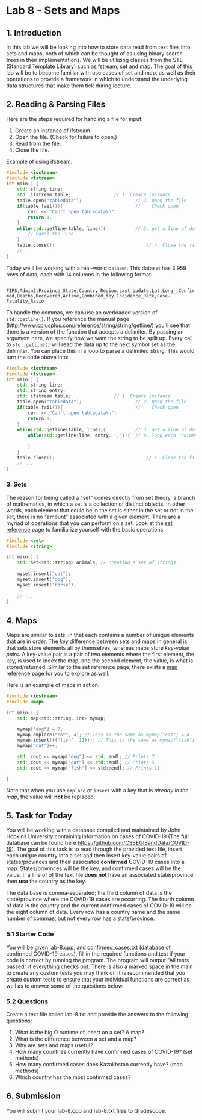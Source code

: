 # Lab 8 - Sets and Maps

## 1. Introduction

In this lab we will be looking into how to store data read from text files into sets and maps, both of which can be thought of as using binary search trees in their implementations. We will be utilizing classes from the STL (Standard Template Library) such as fstream, set and map. The goal of this lab will be to become familiar with use cases of set and map, as well as their operations to provide a framework in which to understand the underlying data structures that make them tick during lecture.

## 2. Reading & Parsing Files

Here are the steps required for handling a file for input:

1. Create an instance of ifstream.
2. Open the file. (Check for failure to open.)
3. Read from the file.
4. Close the file.

Example of using ifstream:

```c++
#include <iostream>
#include <fstream>
int main() {
    std::string line;
    std::ifstream table;                // 1. Create instance
    table.open("tabledata");                    // 2. Open the file
    if(table.fail()){                           //    Check open
        cerr << "Can't open tabledata\n";
        return 1;
    }
    while(std::getline(table, line)){           // 3. get a line of data from table, store in string
		// Parse the line
    }    
    table.close();                                  // 4. Close the file
    // ...
}
```

Today we'll be working with a real-world dataset. This dataset has 3,959 rows of data, each with 14 columns in the following format:

``` FIPS,Admin2,Province_State,Country_Region,Last_Update,Lat,Long_,Confirmed,Deaths,Recovered,Active,Combined_Key,Incidence_Rate,Case-Fatality_Ratio```

To handle the commas, we can use an overloaded version of ```std::getline()```. If you reference the manual page (http://www.cplusplus.com/reference/string/string/getline/) you'll see that there is a version of the function that accepts a delimiter. By passing an argument here, we specify how we want the string to be split up. Every call to ```std::getline()``` will read the data up to the next symbol set as the delimiter. You can place this in a loop to parse a delimited string. This would turn the code above into:

```c++
#include <iostream>
#include <fstream>
int main() {
    std::string line;
    std::string entry;
    std::ifstream table;                // 1. Create instance
    table.open("tabledata");                    // 2. Open the file
    if(table.fail()){                           //    Check open
        cerr << "Can't open tabledata\n";
        return 1;
    }
    while(std::getline(table, line)){           // 3. get a line of data from table, store in 'line'
		while(std::getline(line, entry, ',')){  // 4. loop each "column" in 'line'. It will be stored into 'entry'
    
		}
    }    
    table.close();                                  // 5. Close the file
    // ...
}
```

### 3. Sets

The reason for being called a "set" comes directly from set theory, a branch of mathematics, in which a set is a collection of distinct objects. In other words, each element that could be in the set is either in the set or not in the set, there is no "amount" associated with a given element. There are a myriad of operations that you can perform on a set. Look at the [set reference](http://en.cppreference.com/w/cpp/container/set) page to familiarize yourself with the basic operations. 

```c++
#include <set>
#include <string>

int main() {
    std::set<std::string> animals; // creating a set of strings
	
	myset.insert("cat");
	myset.insert("dog");
	myset.insert("horse");
	
	// ...
}
```

## 4. Maps

Maps are similar to sets, in that each contains a number of unique elements that are in order. The *key* difference between sets and maps in general is that sets store elements all by themselves, whereas maps store *key-value pairs*. A key-value pair is a pair of two elements where the first element, the key, is used to index the map, and the second element, the value, is what is stored/returned. Similar to the set reference page, there exists a [map reference](https://en.cppreference.com/w/cpp/container/map) page for you to explore as well.

Here is an example of maps in action:

```c++
#include <iostream>
#include <map>

int main() {
    std::map<std::string, int> mymap;

    mymap["dog"] = 7;
    mymap.emplace("cat", 4); // This is the same as mymap["cat"] = 4
    mymap.insert({{"fish", 11}}); // This is the same as mymap["fish"] = 11
    mymap["cat"]++;

    std::cout << mymap["dog"] << std::endl; // Prints 7
    std::cout << mymap["cat"] << std::endl; // Prints 5
    std::cout << mymap["fish"] << std::endl; // Prints 11

}
```

Note that when you use `emplace` or `insert` with a key that is *already in the map*, the value will **not** be replaced.

## 5. Task for Today

You will be working with a database compiled and maintained by John Hopkins University containing information on cases of COVID-19 (The full database can be found here https://github.com/CSSEGISandData/COVID-19). The goal of this task is to read through the provided text file, insert each unique country into a set and then insert key-value pairs of states/provinces and their associated **confirmed** COVID-19 cases into a map. States/provinces will be the key, and confirmed cases will be the value. If a line of of the text file **does not** have an associated state/province, then **use** the country as the key.

The data base is comma-separated; the third column of data is the state/province where the COVID-19 cases are occurring. The fourth column of data is the country and the current confirmed cases of COVID-19 will be the eight column of data. Every row has a country name and the same number of commas, but not every row has a state/province.

### 5.1 Starter Code

You will be given lab-8.cpp, and confirmed_cases.txt (database of confirmed COVID-19 cases), fill in the required functions and test if your code is correct by running the program. The program will output "All tests passed" if everything checks out. There is also a marked space in the main to create any custom tests you may think of. It is recommended that you create custom tests to ensure that your individual functions are correct as well as to answer some of the questions below.

### 5.2 Questions

Create a text file called lab-8.txt and provide the answers to the following questions:

1. What is the big O runtime of insert on a set? A map?
2. What is the difference between a set and a map?
3. Why are sets and maps useful?
4. How many countries currently have confirmed cases of COVID-19? (set methods)
5. How many confirmed cases does Kazakhstan currently have? (map methods)
6. Which country has the most confirmed cases?

## 6. Submission

You will submit your lab-8.cpp and lab-8.txt files to Gradescope.
